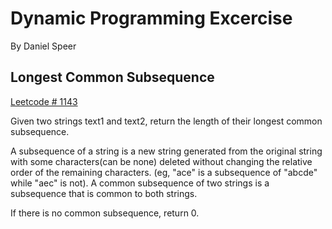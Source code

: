 # Dynamic Programming Excercise

By Daniel Speer

## Longest Common Subsequence
[Leetcode \# 1143](https://leetcode.com/problems/longest-common-subsequence/)

Given two strings text1 and text2, return the length of their longest common subsequence.

A subsequence of a string is a new string generated from the original string with some characters(can be none) deleted without changing the relative order of the remaining characters. (eg, "ace" is a subsequence of "abcde" while "aec" is not). A common subsequence of two strings is a subsequence that is common to both strings.

If there is no common subsequence, return 0.